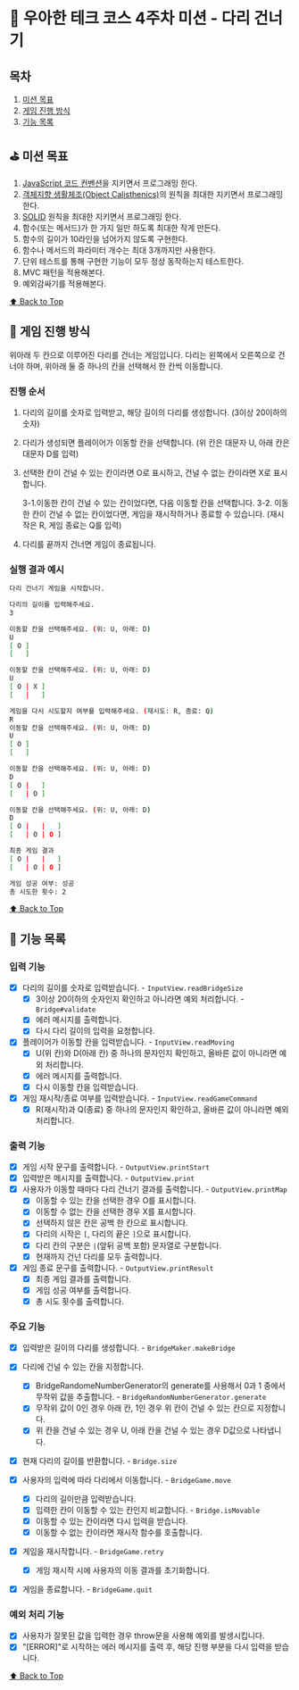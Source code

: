 # :bridge_at_night: 우아한 테크 코스 4주차 미션 - 다리 건너기

## 목차

1. [미션 목표](#golf-미션-목표)
2. [게임 진행 방식](#game_die-게임-진행-방식)
3. [기능 목록](#rocket-기능-목록)

## :golf: 미션 목표

1. [JavaScript 코드 컨벤션](https://github.com/airbnb/javascript)을 지키면서 프로그래밍 한다.
2. [객체지향 생활체조(Object Calisthenics)](https://github.com/brad-go/TIL/blob/main/JavaScript/OOP/ObjectCalisthenics.md)의 원칙을 최대한 지키면서 프로그래밍 한다.
3. [SOLID](https://github.com/labs42io/clean-code-typescript#solid) 원칙을 최대한 지키면서 프로그래밍 한다.
4. 함수(또는 메서드)가 한 가지 일만 하도록 최대한 작게 만든다.
5. 함수의 길이가 10라인을 넘어가지 않도록 구현한다.
6. 함수나 메서드의 파라미터 개수는 최대 3개까지만 사용한다.
7. 단위 테스트를 통해 구현한 기능이 모두 정상 동작하는지 테스트한다.
8. MVC 패턴을 적용해본다.
9. 예외감싸기를 적용해본다.

[:arrow_up: Back to Top](#목차)
<br />

## :game_die: 게임 진행 방식

위아래 두 칸으로 이루어진 다리를 건너는 게임입니다. 다리는 왼쪽에서 오른쪽으로 건너야 하며, 위아래 둘 중 하나의 칸을 선택해서 한 칸씩 이동합니다.

### 진행 순서

1. 다리의 길이를 숫자로 입력받고, 해당 길이의 다리를 생성합니다. (3이상 20이하의 숫자)
2. 다리가 생성되면 플레이어가 이동할 칸을 선택합니다. (위 칸은 대문자 U, 아래 칸은 대문자 D를 입력)

3. 선택한 칸이 건널 수 있는 칸이라면 O로 표시하고, 건널 수 없는 칸이라면 X로 표시합니다.

   3-1.이동한 칸이 건널 수 있는 칸이었다면, 다음 이동할 칸을 선택합니다.
   3-2. 이동한 칸이 건널 수 없는 칸이었다면, 게임을 재시작하거나 종료할 수 있습니다.
   (재시작은 R, 게임 종료는 Q를 입력)

4. 다리를 끝까지 건너면 게임이 종료됩니다.

### 실행 결과 예시

```bash
다리 건너기 게임을 시작합니다.

다리의 길이를 입력해주세요.
3

이동할 칸을 선택해주세요. (위: U, 아래: D)
U
[ O ]
[   ]

이동할 칸을 선택해주세요. (위: U, 아래: D)
U
[ O | X ]
[   |   ]

게임을 다시 시도할지 여부를 입력해주세요. (재시도: R, 종료: Q)
R
이동할 칸을 선택해주세요. (위: U, 아래: D)
U
[ O ]
[   ]

이동할 칸을 선택해주세요. (위: U, 아래: D)
D
[ O |   ]
[   | O ]

이동할 칸을 선택해주세요. (위: U, 아래: D)
D
[ O |   |   ]
[   | O | O ]

최종 게임 결과
[ O |   |   ]
[   | O | O ]

게임 성공 여부: 성공
총 시도한 횟수: 2
```

[:arrow_up: Back to Top](#목차)
<br />

## :rocket: 기능 목록

### 입력 기능

- [x] 다리의 길이를 숫자로 입력받습니다. - `InputView.readBridgeSize`
  - [x] 3이상 20이하의 숫자인지 확인하고 아니라면 예외 처리합니다. - `Bridge#validate`
  - [x] 에러 메시지를 출력합니다.
  - [x] 다시 다리 길이의 입력을 요청합니다.
- [x] 플레이어가 이동할 칸을 입력받습니다. - `InputView.readMoving`
  - [x] U(위 칸)와 D(아래 칸) 중 하나의 문자인지 확인하고, 올바른 값이 아니라면 예외 처리합니다.
  - [x] 에러 메시지를 출력합니다.
  - [x] 다시 이동할 칸을 입력받습니다.
- [x] 게임 재시작/종료 여부를 입력받습니다. - `InputView.readGameCommand`
  - [x] R(재시작)과 Q(종료) 중 하나의 문자인지 확인하고, 올바른 값이 아니라면 예외 처리합니다.

### 출력 기능

- [x] 게임 시작 문구를 출력합니다. - `OutputView.printStart`
- [x] 입력받은 메시지를 출력합니다. - `OutputView.print`
- [x] 사용자가 이동할 때마다 다리 건너기 결과를 출력합니다. - `OutputView.printMap`
  - [x] 이동할 수 있는 칸을 선택한 경우 O를 표시합니다.
  - [x] 이동할 수 없는 칸을 선택한 경우 X를 표시합니다.
  - [x] 선택하지 않은 칸은 공백 한 칸으로 표시합니다.
  - [x] 다리의 시작은 `[`, 다리의 끝은 `]`으로 표시합니다.
  - [x] 다리 칸의 구분은 `|`(앞뒤 공백 포함) 문자열로 구분합니다.
  - [x] 현재까지 건넌 다리를 모두 출력합니다.
- [x] 게임 종료 문구를 출력합니다. - `OutputView.printResult`
  - [x] 최종 게임 결과를 출력합니다.
  - [x] 게임 성공 여부를 출력합니다.
  - [x] 총 시도 횟수를 출력합니다.

### 주요 기능

- [x] 입력받은 길이의 다리를 생성합니다. - `BridgeMaker.makeBridge`
- [x] 다리에 건널 수 있는 칸을 지정합니다.

  - [x] BridgeRandomeNumberGenerator의 generate를 사용해서 0과 1 중에서 무작위 값을 추출합니다. - `BridgeRandomNumberGenerator.generate`
  - [x] 무작위 값이 0인 경우 아래 칸, 1인 경우 위 칸이 건널 수 있는 칸으로 지정합니다.
  - [x] 위 칸을 건널 수 있는 경우 U, 아래 칸을 건널 수 있는 경우 D값으로 나타냅니다.

- [x] 현재 다리의 길이를 반환합니다. - `Bridge.size`
- [x] 사용자의 입력에 따라 다리에서 이동합니다. - `BridgeGame.move`
  - [x] 다리의 길이만큼 입력받습니다.
  - [x] 입력한 칸이 이동할 수 있는 칸인지 비교합니다. - `Bridge.isMovable`
  - [x] 이동할 수 있는 칸이라면 다시 입력을 받습니다.
  - [x] 이동할 수 없는 칸이라면 재시작 함수를 호출합니다.
- [x] 게임을 재시작합니다. - `BridgeGame.retry`
  - [x] 게임 재시작 시에 사용자의 이동 결과를 초기화합니다.
- [x] 게임을 종료합니다. - `BridgeGame.quit`

### 예외 처리 기능

- [x] 사용자가 잘못된 값을 입력한 경우 throw문을 사용해 예외를 발생시킵니다.
- [x] "[ERROR]"로 시작하는 에러 메시지를 출력 후, 해당 진행 부분을 다시 입력을 받습니다.

[:arrow_up: Back to Top](#목차)
<br />
